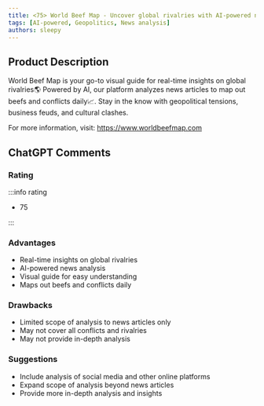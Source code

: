 ```yaml
---
title: <75> World Beef Map - Uncover global rivalries with AI-powered news analysis
tags: [AI-powered, Geopolitics, News analysis]
authors: sleepy
---
```


## Product Description

World Beef Map is your go-to visual guide for real-time insights on global rivalries🌎 Powered by AI, our platform analyzes news articles to map out beefs and conflicts daily📈. Stay in the know with geopolitical tensions, business feuds, and cultural clashes.

For more information, visit: https://www.worldbeefmap.com

## ChatGPT Comments

### Rating

:::info rating

- 75

:::

### Advantages

- Real-time insights on global rivalries
- AI-powered news analysis
- Visual guide for easy understanding
- Maps out beefs and conflicts daily


### Drawbacks

- Limited scope of analysis to news articles only
- May not cover all conflicts and rivalries
- May not provide in-depth analysis

### Suggestions

- Include analysis of social media and other online platforms
- Expand scope of analysis beyond news articles
- Provide more in-depth analysis and insights